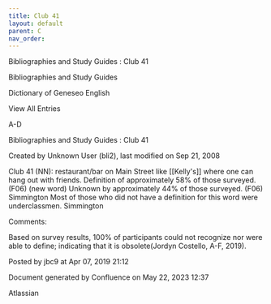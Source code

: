 ```yaml
---
title: Club 41
layout: default
parent: C
nav_order:
---
```


Bibliographies and Study Guides : Club 41

Bibliographies and Study Guides

Dictionary of Geneseo English

View All Entries

A-D

Bibliographies and Study Guides : Club 41

Created by  Unknown User (bli2), last modified on Sep 21, 2008

Club 41 (NN): restaurant/bar on Main Street like [[Kelly's]] where one can hang out with friends. Definition of approximately 58% of those surveyed. (F06) (new word) Unknown by approximately 44% of those surveyed. (F06) Simmington Most of those who did not have a definition for this word were underclassmen. Simmington

Comments:

Based on survey results, 100% of participants could not recognize nor were able to define; indicating that it is obsolete(Jordyn Costello, A-F, 2019).

Posted by jbc9 at Apr 07, 2019 21:12

Document generated by Confluence on May 22, 2023 12:37

Atlassian
